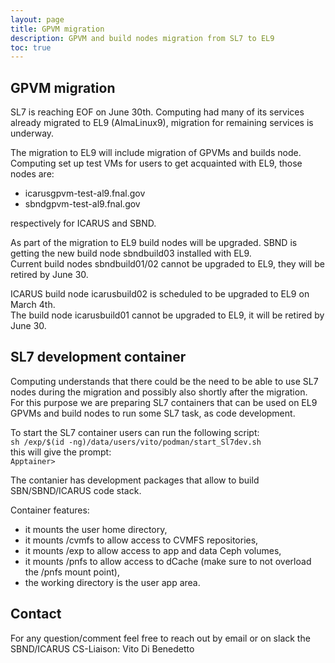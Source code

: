 ```yaml
---
layout: page
title: GPVM migration
description: GPVM and build nodes migration from SL7 to EL9
toc: true
---
```


GPVM migration
------------------------------------------------------------------------------------------------

SL7 is reaching EOF on June 30th.
Computing had many of its services already migrated to EL9 (AlmaLinux9),
migration for remaining services is underway.

The migration to EL9 will include migration of GPVMs and builds node.
Computing set up test VMs for users to get acquainted with EL9, those nodes are:  
- icarusgpvm-test-al9.fnal.gov
- sbndgpvm-test-al9.fnal.gov
  
respectively for ICARUS and SBND.

As part of the migration to EL9 build nodes will be upgraded.
SBND is getting the new build node sbndbuild03 installed with EL9.  
Current build nodes sbndbuild01/02 cannot be upgraded to EL9, they
will be retired by June 30.

ICARUS build node icarusbuild02 is scheduled to be upgraded to EL9 on March 4th.  
The build node icarusbuild01 cannot be upgraded to EL9, it will be retired by June 30.

SL7 development container
------------------------------------------------------------------------------------------------

Computing understands that there could be the need to be able to use
SL7 nodes during the migration and possibly also shortly after the migration.  
For this purpose we are preparing SL7 containers that can be used on
EL9 GPVMs and build nodes to run some SL7 task, as code development.

To start the SL7 container users can run the following script:  
`sh /exp/$(id -ng)/data/users/vito/podman/start_Sl7dev.sh`  
this will give the prompt:  
`Apptainer>`

The contanier has development packages that allow to build SBN/SBND/ICARUS code stack.

Container features:
- it mounts the user home directory,
- it mounts /cvmfs to allow access to CVMFS repositories,
- it mounts /exp to allow access to app and data Ceph volumes,
- it mounts /pnfs to allow access to dCache (make sure to not overload the /pnfs mount point),
- the working directory is the user app area.


Contact
------------------------------------------------------------------------------------------------

For any question/comment feel free to reach out by email or on slack the SBND/ICARUS CS-Liaison: Vito Di Benedetto
